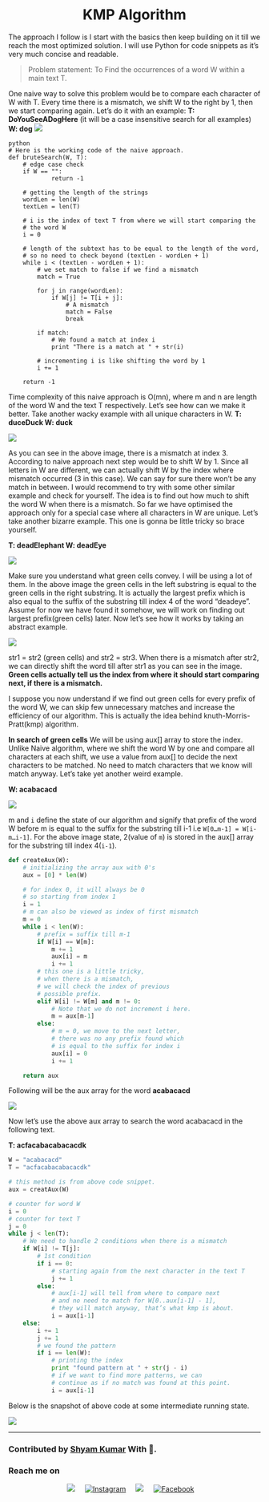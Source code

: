 <h1 align="center">KMP Algorithm</h1>

The approach I follow is I start with the basics then keep building on it till we reach the most optimized solution. I will use Python for code snippets as it’s very much concise and readable.
> Problem statement:
To Find the occurrences of a word W within a main text T.

One naive way to solve this problem would be to compare each character of W with T. Every time there is a mismatch, we shift W to the right by 1, then we start comparing again. Let’s do it with an example:
<b>T: DoYouSeeADogHere</b> (it will be a case insensitive search for all examples)
<b>W: dog</b>
<img src="https://miro.medium.com/max/875/1*YPBKZC3TV5lVL-0ANBZUJg.jpeg">

```
python
# Here is the working code of the naive approach.
def bruteSearch(W, T):
    # edge case check
    if W == "":
            return -1

    # getting the length of the strings
    wordLen = len(W)
    textLen = len(T)

    # i is the index of text T from where we will start comparing the
    # the word W
    i = 0

    # length of the subtext has to be equal to the length of the word,
    # so no need to check beyond (textLen - wordLen + 1)
    while i < (textLen - wordLen + 1):
        # we set match to false if we find a mismatch
        match = True

        for j in range(wordLen):
            if W[j] != T[i + j]:
                # A mismatch
                match = False
                break

        if match:
            # We found a match at index i
            print "There is a match at " + str(i)

        # incrementing i is like shifting the word by 1
        i += 1

    return -1
```

Time complexity of this naive approach is O(mn), where m and n are length of the word W and the text T respectively. Let’s see how can we make it better. Take another wacky example with all unique characters in W.
<b>T: duceDuck
W: duck</b>

<img src="https://miro.medium.com/max/553/1*U9I78us1B5kMQCr1sHAaew.jpeg">

As you can see in the above image, there is a mismatch at index 3. According to naive approach next step would be to shift W by 1. Since all letters in W are different, we can actually shift W by the index where mismatch occurred (3 in this case). We can say for sure there won’t be any match in between. I would recommend to try with some other similar example and check for yourself.
The idea is to find out how much to shift the word W when there is a mismatch. So far we have optimised the approach only for a special case where all characters in W are unique. Let’s take another bizarre example. This one is gonna be little tricky so brace yourself.

<b>T: deadElephant
W: deadEye</b>

<img src="https://miro.medium.com/max/875/1*c5bGdmM0OzXfM5nYInni1Q.jpeg">

Make sure you understand what green cells convey. I will be using a lot of them. In the above image the green cells in the left substring is equal to the green cells in the right substring. It is actually the largest prefix which is also equal to the suffix of the substring till index 4 of the word “deadeye”. Assume for now we have found it somehow, we will work on finding out largest prefix(green cells) later. Now let’s see how it works by taking an abstract example.

<img src="https://miro.medium.com/max/875/1*YCUDhBDIc1F02UeYsi3-Ug.jpeg">

str1 = str2 (green cells) and str2 = str3. When there is a mismatch after str2, we can directly shift the word till after str1 as you can see in the image. <b>Green cells actually tell us the index from where it should start comparing next, if there is a mismatch.</b>

I suppose you now understand if we find out green cells for every prefix of the word W, we can skip few unnecessary matches and increase the efficiency of our algorithm. This is actually the idea behind knuth-Morris-Pratt(kmp) algorithm.

<strong>In search of green cells</strong>
We will be using aux[] array to store the index. Unlike Naive algorithm, where we shift the word W by one and compare all characters at each shift, we use a value from aux[] to decide the next characters to be matched. No need to match characters that we know will match anyway. Let’s take yet another weird example.

<b>W: acabacacd</b>

<img src="https://miro.medium.com/max/875/1*jNXqOPTGDlyNXovP476s0A.jpeg">

m and `i` define the state of our algorithm and signify that prefix of the word W before m is equal to the suffix for the substring till i-1 i.e `W[0…m-1] = W[i-m…i-1]`. For the above image state, 2(value of `m`) is stored in the aux[] array for the substring till index 4(`i-1`).

``` python
def createAux(W):
    # initializing the array aux with 0's
    aux = [0] * len(W)

    # for index 0, it will always be 0
    # so starting from index 1
    i = 1
    # m can also be viewed as index of first mismatch
    m = 0
    while i < len(W):
        # prefix = suffix till m-1
        if W[i] == W[m]:
            m += 1
            aux[i] = m
            i += 1
        # this one is a little tricky,
        # when there is a mismatch,
        # we will check the index of previous
        # possible prefix.
        elif W[i] != W[m] and m != 0:
            # Note that we do not increment i here.
            m = aux[m-1]
        else:
            # m = 0, we move to the next letter,
            # there was no any prefix found which 
            # is equal to the suffix for index i
            aux[i] = 0
            i += 1

    return aux
```

Following will be the aux array for the word <b>acabacacd</b>

<img src="https://miro.medium.com/max/875/1*isAIN7UtgL1O1iXxKQ18eQ.jpeg">

Now let’s use the above aux array to search the word acabacacd in the following text.

<b>T: acfacabacabacacdk</b>

``` python
W = "acabacacd"
T = "acfacabacabacacdk"

# this method is from above code snippet.
aux = creatAux(W)

# counter for word W
i = 0
# counter for text T
j = 0
while j < len(T):
    # We need to handle 2 conditions when there is a mismatch
    if W[i] != T[j]:
        # 1st condition
        if i == 0:
            # starting again from the next character in the text T
            j += 1
        else:
            # aux[i-1] will tell from where to compare next
            # and no need to match for W[0..aux[i-1] - 1],
            # they will match anyway, that’s what kmp is about.
            i = aux[i-1]
    else:
        i += 1
        j += 1
        # we found the pattern
        if i == len(W):
            # printing the index
            print "found pattern at " + str(j - i)
            # if we want to find more patterns, we can 
            # continue as if no match was found at this point.
            i = aux[i-1]
```

Below is the snapshot of above code at some intermediate running state.

<img src="https://miro.medium.com/max/875/1*MAZ_8XUWqokEkvmoUC0Wag.jpeg">

<hr>

### Contributed by <a href="https://github.com/ShyamKumar1">Shyam Kumar</a> With 💜. 

### Reach me on
<p align='center'>
  <a href="https://www.linkedin.com/in/shyam-kumar-9b9841157/"><img src="https://img.shields.io/badge/linkedin-%230077B5.svg?&style=for-the-badge&logo=linkedin&logoColor=white" /></a>&nbsp;&nbsp;&nbsp;&nbsp;
  <a href="https://www.instagram.com/_smiling_storm_/" target="_blank"><img src="https://img.shields.io/badge/Instagram-%23E4405F.svg?&style=for-the-badge&logo=instagram&logoColor=white" alt="Instagram"></a>&nbsp;&nbsp;&nbsp;&nbsp;
  <a href="mailto:shyam.ceolife@gmail.com?subject=Olá%20Punit"><img src="https://img.shields.io/badge/gmail-%23D14836.svg?&style=for-the-badge&logo=gmail&logoColor=white" /></a>&nbsp;&nbsp;&nbsp;&nbsp;
  <a href="https://www.facebook.com/shyam.george15/" target="_blank"><img src="https://img.shields.io/badge/Facebook-%231877F2.svg?&style=for-the-badge&logo=facebook&logoColor=white" alt="Facebook"></a>&nbsp;&nbsp;&nbsp;&nbsp;
</p>
